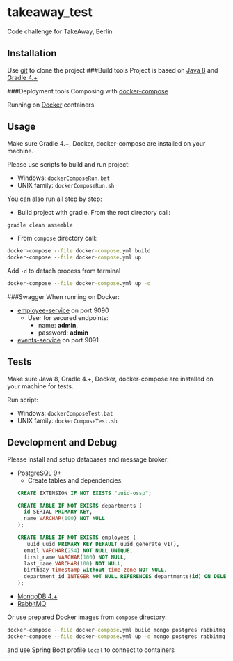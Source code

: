 # takeaway_test

Code challenge for TakeAway, Berlin

## Installation

Use [git](https://git-scm.com/) to clone the project
###Build tools
Project is based on [Java 8](https://www.oracle.com/technetwork/java/javase/downloads/java-archive-javase8-2177648.html) and [Gradle 4.+](https://gradle.org/releases/)

###Deployment tools
Composing with [docker-compose](https://docs.docker.com/compose/install/)

Running on [Docker](https://www.docker.com/products/docker-desktop) containers

## Usage

Make sure Gradle 4.+, Docker, docker-compose are installed on your machine.

Please use scripts to build and run project:
* Windows: ``dockerComposeRun.bat``
* UNIX family: ``dockerComposeRun.sh``

You can also run all step by step:
* Build project with gradle. From the root directory call:
```cmd
gradle clean assemble
```
* From ``compose`` directory call:
```cmd
docker-compose --file docker-compose.yml build
docker-compose --file docker-compose.yml up
```
Add ``-d`` to detach process from terminal
```cmd
docker-compose --file docker-compose.yml up -d
``` 

###Swagger
When running on Docker:
* [employee-service](http://localhost:9090/swagger-ui.html) on port 9090
    * User for secured endpoints: 
        * name: **admin**, 
        * password: **admin**
* [events-service](http://localhost:9090/swagger-ui.html) on port 9091

## Tests
Make sure Java 8, Gradle 4.+, Docker, docker-compose are installed on your machine for tests.

Run script:
* Windows: ``dockerComposeTest.bat``
* UNIX family: ``dockerComposeTest.sh``

## Development and Debug
Please install and setup databases and message broker:
* [PostgreSQL 9+](https://www.postgresql.org/download/)
    * Create tables and dependencies:
    ```sql
    CREATE EXTENSION IF NOT EXISTS "uuid-ossp";
    
    CREATE TABLE IF NOT EXISTS departments (
      id SERIAL PRIMARY KEY,
      name VARCHAR(100) NOT NULL
    );
    
    CREATE TABLE IF NOT EXISTS employees (
      _uuid uuid PRIMARY KEY DEFAULT uuid_generate_v1(),
      email VARCHAR(254) NOT NULL UNIQUE,
      first_name VARCHAR(100) NOT NULL,
      last_name VARCHAR(100) NOT NULL,
      birthday timestamp without time zone NOT NULL,
      department_id INTEGER NOT NULL REFERENCES departments(id) ON DELETE RESTRICT
    );
    ```
* [MongoDB 4.+](https://www.mongodb.com/download-center)
* [RabbitMQ](https://www.rabbitmq.com/download.html) 

Or use prepared Docker images from ``compose`` directory:
```cmd
docker-compose --file docker-compose.yml build mongo postgres rabbitmq
docker-compose --file docker-compose.yml up -d mongo postgres rabbitmq
```
and use Spring Boot profile ``local`` to connect to containers